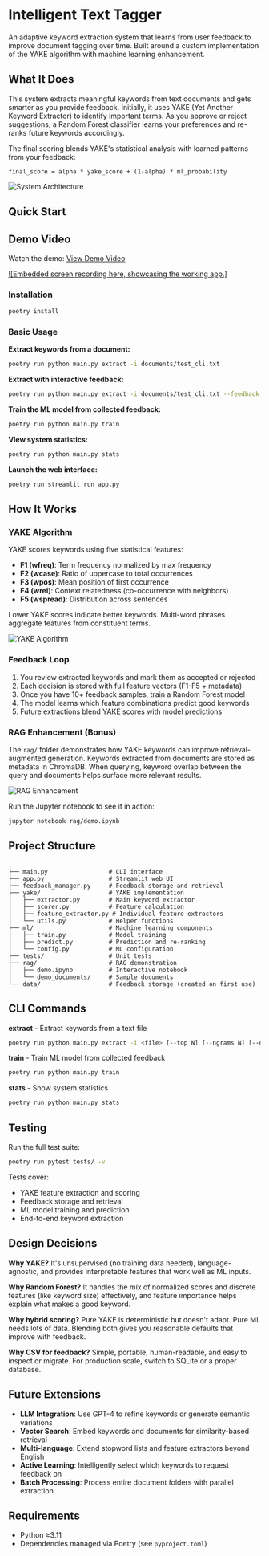 # Intelligent Text Tagger

An adaptive keyword extraction system that learns from user feedback to improve document tagging over time. Built around a custom implementation of the YAKE algorithm with machine learning enhancement.

## What It Does

This system extracts meaningful keywords from text documents and gets smarter as you provide feedback. Initially, it uses YAKE (Yet Another Keyword Extractor) to identify important terms. As you approve or reject suggestions, a Random Forest classifier learns your preferences and re-ranks future keywords accordingly.

The final scoring blends YAKE's statistical analysis with learned patterns from your feedback:
```
final_score = alpha * yake_score + (1-alpha) * ml_probability
```

![System Architecture](images/sys_architecture.png)

## Quick Start

## Demo Video

Watch the demo: [View Demo Video](https://github.com/user-attachments/assets/0f0497db-6b9e-425c-82a9-f82427aad7d0)

[![Embedded screen recording here, showcasing the working app.]](https://github.com/user-attachments/assets/0f0497db-6b9e-425c-82a9-f82427aad7d0)  

### Installation

```bash
poetry install
```

### Basic Usage

**Extract keywords from a document:**
```bash
poetry run python main.py extract -i documents/test_cli.txt
```

**Extract with interactive feedback:**
```bash
poetry run python main.py extract -i documents/test_cli.txt --feedback
```

**Train the ML model from collected feedback:**
```bash
poetry run python main.py train
```

**View system statistics:**
```bash
poetry run python main.py stats
```

**Launch the web interface:**
```bash
poetry run streamlit run app.py
```

## How It Works

### YAKE Algorithm

YAKE scores keywords using five statistical features:

- **F1 (wfreq)**: Term frequency normalized by max frequency
- **F2 (wcase)**: Ratio of uppercase to total occurrences
- **F3 (wpos)**: Mean position of first occurrence
- **F4 (wrel)**: Context relatedness (co-occurrence with neighbors)
- **F5 (wspread)**: Distribution across sentences

Lower YAKE scores indicate better keywords. Multi-word phrases aggregate features from constituent terms.

![YAKE Algorithm](images/yake_algo.png)

### Feedback Loop

1. You review extracted keywords and mark them as accepted or rejected
2. Each decision is stored with full feature vectors (F1-F5 + metadata)
3. Once you have 10+ feedback samples, train a Random Forest model
4. The model learns which feature combinations predict good keywords
5. Future extractions blend YAKE scores with model predictions

### RAG Enhancement (Bonus)

The `rag/` folder demonstrates how YAKE keywords can improve retrieval-augmented generation. Keywords extracted from documents are stored as metadata in ChromaDB. When querying, keyword overlap between the query and documents helps surface more relevant results.

![RAG Enhancement](images/rag_enhanced.png)

Run the Jupyter notebook to see it in action:
```bash
jupyter notebook rag/demo.ipynb
```

## Project Structure

```
.
├── main.py                 # CLI interface
├── app.py                  # Streamlit web UI
├── feedback_manager.py     # Feedback storage and retrieval
├── yake/                   # YAKE implementation
│   ├── extractor.py        # Main keyword extractor
│   ├── scorer.py           # Feature calculation
│   ├── feature_extractor.py # Individual feature extractors
│   └── utils.py            # Helper functions
├── ml/                     # Machine learning components
│   ├── train.py            # Model training
│   ├── predict.py          # Prediction and re-ranking
│   └── config.py           # ML configuration
├── tests/                  # Unit tests
├── rag/                    # RAG demonstration
│   ├── demo.ipynb          # Interactive notebook
│   └── demo_documents/     # Sample documents
└── data/                   # Feedback storage (created on first use)
```

## CLI Commands

**extract** - Extract keywords from a text file
```bash
poetry run python main.py extract -i <file> [--top N] [--ngrams N] [--dedup THRESHOLD] [--feedback]
```

**train** - Train ML model from collected feedback
```bash
poetry run python main.py train
```

**stats** - Show system statistics
```bash
poetry run python main.py stats
```

## Testing

Run the full test suite:
```bash
poetry run pytest tests/ -v
```

Tests cover:
- YAKE feature extraction and scoring
- Feedback storage and retrieval
- ML model training and prediction
- End-to-end keyword extraction

## Design Decisions

**Why YAKE?** It's unsupervised (no training data needed), language-agnostic, and provides interpretable features that work well as ML inputs.

**Why Random Forest?** It handles the mix of normalized scores and discrete features (like keyword size) effectively, and feature importance helps explain what makes a good keyword.

**Why hybrid scoring?** Pure YAKE is deterministic but doesn't adapt. Pure ML needs lots of data. Blending both gives you reasonable defaults that improve with feedback.

**Why CSV for feedback?** Simple, portable, human-readable, and easy to inspect or migrate. For production scale, switch to SQLite or a proper database.

## Future Extensions

- **LLM Integration**: Use GPT-4 to refine keywords or generate semantic variations
- **Vector Search**: Embed keywords and documents for similarity-based retrieval
- **Multi-language**: Extend stopword lists and feature extractors beyond English
- **Active Learning**: Intelligently select which keywords to request feedback on
- **Batch Processing**: Process entire document folders with parallel extraction

## Requirements

- Python ≥3.11
- Dependencies managed via Poetry (see `pyproject.toml`)

